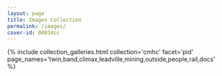 ```yaml
---
layout: page
title: Images Collection
permalink: /images/
cover-id: 00034cc
---
```


{% include collection_galleries.html
	collection='cmhc'
	facet='pid'
	page_names='twin,band,climax,leadville,mining,outside,people,rail,docs' %}
